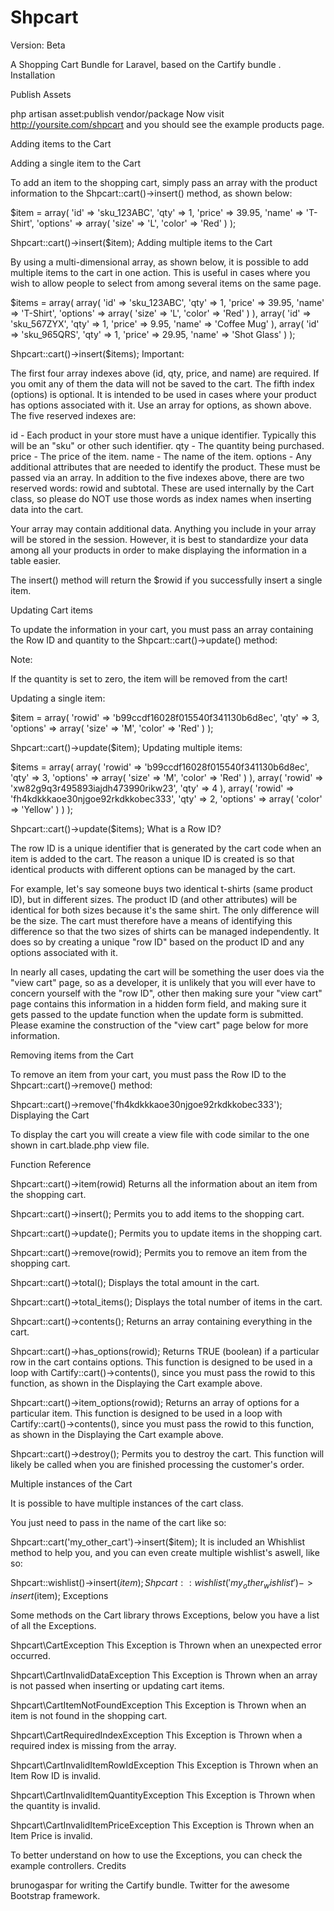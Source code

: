 Shpcart
=======

Version: Beta

A Shopping Cart Bundle for Laravel, based on the Cartify bundle .
Installation


Publish Assets

php artisan asset:publish vendor/package
Now visit http://yoursite.com/shpcart and you should see the example products page.

Adding items to the Cart

Adding a single item to the Cart

To add an item to the shopping cart, simply pass an array with the product information to the Shpcart::cart()->insert() method, as shown below:

$item = array(
    'id'      => 'sku_123ABC',
    'qty'     => 1,
    'price'   => 39.95,
    'name'    => 'T-Shirt',
    'options' => array(
        'size'  => 'L',
        'color' => 'Red'
    )
);

Shpcart::cart()->insert($item);
Adding multiple items to the Cart

By using a multi-dimensional array, as shown below, it is possible to add multiple items to the cart in one action. This is useful in cases where you wish to allow people to select from among several items on the same page.

$items = array(
    array(
        'id'      => 'sku_123ABC',
        'qty'     => 1,
        'price'   => 39.95,
        'name'    => 'T-Shirt',
        'options' => array(
            'size'  => 'L',
            'color' => 'Red'
        )
    ),
    array(
        'id'    => 'sku_567ZYX',
        'qty'   => 1,
        'price' => 9.95,
        'name'  => 'Coffee Mug'
    ),
    array(
        'id'    => 'sku_965QRS',
        'qty'   => 1,
        'price' => 29.95,
        'name'  => 'Shot Glass'
    )
);

Shpcart::cart()->insert($items);
Important:

The first four array indexes above (id, qty, price, and name) are required.
If you omit any of them the data will not be saved to the cart.
The fifth index (options) is optional.
It is intended to be used in cases where your product has options associated with it.
Use an array for options, as shown above.
The five reserved indexes are:

id - Each product in your store must have a unique identifier. Typically this will be an "sku" or other such identifier.
qty - The quantity being purchased.
price - The price of the item.
name - The name of the item.
options - Any additional attributes that are needed to identify the product. These must be passed via an array.
In addition to the five indexes above, there are two reserved words: rowid and subtotal. These are used internally by the Cart class, so please do NOT use those words as index names when inserting data into the cart.

Your array may contain additional data. Anything you include in your array will be stored in the session. However, it is best to standardize your data among all your products in order to make displaying the information in a table easier.

The insert() method will return the $rowid if you successfully insert a single item.

Updating Cart items

To update the information in your cart, you must pass an array containing the Row ID and quantity to the Shpcart::cart()->update() method:

Note:

If the quantity is set to zero, the item will be removed from the cart!

Updating a single item:

$item = array(
    'rowid'   => 'b99ccdf16028f015540f341130b6d8ec',
    'qty'     => 3,
    'options' => array(
        'size'  => 'M',
        'color' => 'Red'
    )
);

Shpcart::cart()->update($item);
Updating multiple items:

$items = array(
    array(
        'rowid'   => 'b99ccdf16028f015540f341130b6d8ec',
        'qty'     => 3,
        'options' => array(
            'size'  => 'M',
            'color' => 'Red'
        )
    ),
    array(
        'rowid' => 'xw82g9q3r495893iajdh473990rikw23',
        'qty'   => 4
    ),
    array(
        'rowid'   => 'fh4kdkkkaoe30njgoe92rkdkkobec333',
        'qty'     => 2,
        'options' => array(
            'color' => 'Yellow'
        )
    )
);

Shpcart::cart()->update($items);
What is a Row ID?

The row ID is a unique identifier that is generated by the cart code when an item is added to the cart. The reason a unique ID is created is so that identical products with different options can be managed by the cart.

For example, let's say someone buys two identical t-shirts (same product ID), but in different sizes. The product ID (and other attributes) will be identical for both sizes because it's the same shirt. The only difference will be the size. The cart must therefore have a means of identifying this difference so that the two sizes of shirts can be managed independently. It does so by creating a unique "row ID" based on the product ID and any options associated with it.

In nearly all cases, updating the cart will be something the user does via the "view cart" page, so as a developer, it is unlikely that you will ever have to concern yourself with the "row ID", other then making sure your "view cart" page contains this information in a hidden form field, and making sure it gets passed to the update function when the update form is submitted. Please examine the construction of the "view cart" page below for more information.

Removing items from the Cart

To remove an item from your cart, you must pass the Row ID to the Shpcart::cart()->remove() method:

Shpcart::cart()->remove('fh4kdkkkaoe30njgoe92rkdkkobec333');
Displaying the Cart

To display the cart you will create a view file with code similar to the one shown in cart.blade.php view file.

Function Reference

Shpcart::cart()->item(rowid)
Returns all the information about an item from the shopping cart.

Shpcart::cart()->insert();
Permits you to add items to the shopping cart.

Shpcart::cart()->update();
Permits you to update items in the shopping cart.

Shpcart::cart()->remove(rowid);
Permits you to remove an item from the shopping cart.

Shpcart::cart()->total();
Displays the total amount in the cart.

Shpcart::cart()->total_items();
Displays the total number of items in the cart.

Shpcart::cart()->contents();
Returns an array containing everything in the cart.

Shpcart::cart()->has_options(rowid);
Returns TRUE (boolean) if a particular row in the cart contains options. This function is designed to be used in a loop with Cartify::cart()->contents(), since you must pass the rowid to this function, as shown in the Displaying the Cart example above.

Shpcart::cart()->item_options(rowid);
Returns an array of options for a particular item. This function is designed to be used in a loop with Cartify::cart()->contents(), since you must pass the rowid to this function, as shown in the Displaying the Cart example above.

Shpcart::cart()->destroy();
Permits you to destroy the cart. This function will likely be called when you are finished processing the customer's order.

Multiple instances of the Cart

It is possible to have multiple instances of the cart class.

You just need to pass in the name of the cart like so:

Shpcart::cart('my_other_cart')->insert($item);
It is included an Whishlist method to help you, and you can even create multiple wishlist's aswell, like so:

Shpcart::wishlist()->insert($item);
Shpcart::wishlist('my_other_wishlist')->insert($item);
Exceptions

Some methods on the Cart library throws Exceptions, below you have a list of all the Exceptions.

Shpcart\CartException
This Exception is Thrown when an unexpected error occurred.

Shpcart\CartInvalidDataException
This Exception is Thrown when an array is not passed when inserting or updating cart items.

Shpcart\CartItemNotFoundException
This Exception is Thrown when an item is not found in the shopping cart.

Shpcart\CartRequiredIndexException
This Exception is Thrown when a required index is missing from the array.

Shpcart\CartInvalidItemRowIdException
This Exception is Thrown when an Item Row ID is invalid.

Shpcart\CartInvalidItemQuantityException
This Exception is Thrown when the quantity is invalid.

Shpcart\CartInvalidItemPriceException
This Exception is Thrown when an Item Price is invalid.

To better understand on how to use the Exceptions, you can check the example controllers.
Credits

brunogaspar for writing the Cartify bundle.
Twitter for the awesome Bootstrap framework.
